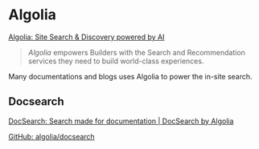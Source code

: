 # Algolia

[Algolia: Site Search & Discovery powered by AI](https://www.algolia.com/)

> _Algolia_ empowers Builders with the Search and Recommendation services they need to build world-class experiences.

Many documentations and blogs uses Algolia to power the in-site search.

## Docsearch

[DocSearch: Search made for documentation | DocSearch by Algolia](https://docsearch.algolia.com)

[GitHub: algolia/docsearch](https://github.com/algolia/docsearch)
